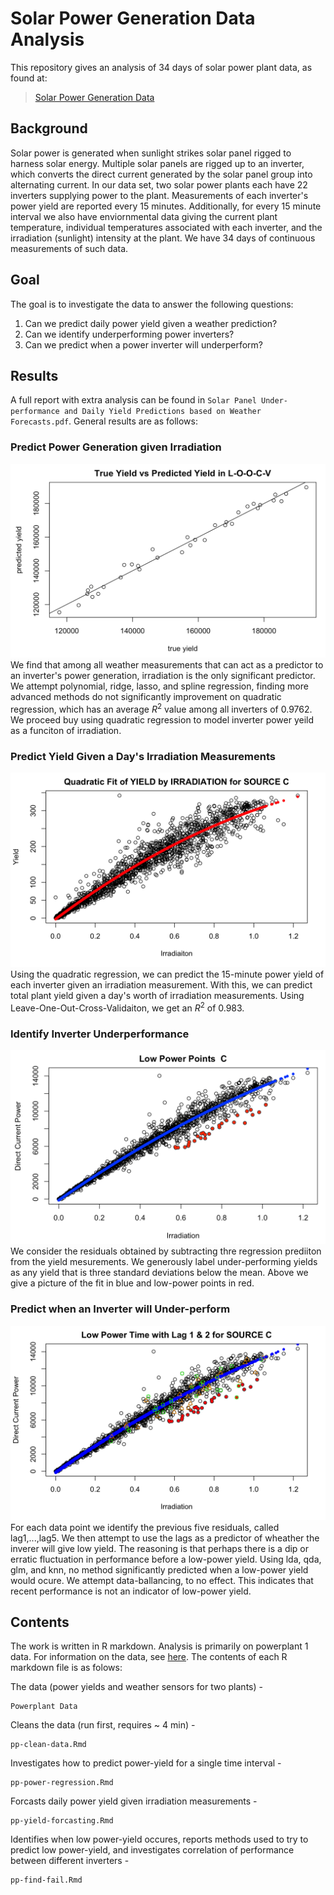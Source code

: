 # Solar Power Generation Data Analysis

This repository gives an analysis of 34 days of solar power plant data, as found at:

> [Solar Power Generation Data](https://www.kaggle.com/datasets/anikannal/solar-power-generation-data)

## Background
Solar power is generated when sunlight strikes solar panel rigged to harness solar energy. Multiple solar panels are rigged up to an inverter, which converts the direct current generated by the solar panel group into alternating current. In our data set, two solar power plants each have 22 inverters supplying power to the plant. Measurements of each inverter's power yield are reported every 15 minutes. Additionally, for every 15 minute interval we also have enviornmental data giving the current plant temperature, individual temperatures associated with each inverter, and the irradiation (sunlight) intensity at the plant. We have 34 days of continuous measurements of such data.

## Goal

The goal is to investigate the data to answer the following questions:

1) Can we predict daily power yield given a weather prediction?
2) Can we identify underperforming power inverters?
3) Can we predict when a power inverter will underperform?

## Results
A full report with extra analysis can be found in ```Solar Panel Under-performance and Daily Yield Predictions based on Weather Forecasts.pdf```. General results are as follows:

### Predict Power Generation given Irradiation
![](images/loocv.png)
We find that among all weather measurements that can act as a predictor to an inverter's power generation, irradiation is the only significant predictor. We attempt polynomial, ridge, lasso, and spline regression, finding more advanced methods do not significantly improvement on quadratic regression, which has an average $R^2$ value among all inverters of 0.9762. We proceed buy using quadratic regression to model inverter power yeild as a funciton of irradiation.

### Predict Yield Given a Day's Irradiation Measurements
![](images/yfit.png)
Using the quadratic regression, we can predict the 15-minute power yield of each inverter given an irradiation measurement. With this, we can predict total plant yield given a day's worth of irradiation measurements. Using Leave-One-Out-Cross-Validaiton, we get an $R^2$ of 0.983.

### Identify Inverter Underperformance
![](images/residcurveC.png)
We consider the residuals obtained by subtracting thre regression prediiton from the yield mesurements. We generously label under-performing yields as any yield that is three standard deviations below the mean. Above we give a picture of the fit in blue and low-power points in red.

### Predict when an Inverter will Under-perform
![](images/lagplot.png)
For each data point we identify the previous five residuals, called lag1,...,lag5. We then attempt to use the lags as a predictor of wheather the inverer will give low yield. The reasoning is that perhaps there is a dip or erratic fluctuation in performance before a low-power yield. Using lda, qda, glm, and knn, no method significantly predicted when a low-power yield would ocure. We attempt data-ballancing, to no effect. This indicates that recent performance is not an indicator of low-power yield.

## Contents
The work is written in R markdown. Analysis is primarily on powerplant 1 data. For information on the data, see [here](https://www.kaggle.com/datasets/anikannal/solar-power-generation-data). The contents of each R markdown file is as folows:

The data (power yields and weather sensors for two plants) -
```
Powerplant Data
```

Cleans the data (run first, requires ~ 4 min) -
```
pp-clean-data.Rmd
```

Investigates how to predict power-yield for a single time interval -
```
pp-power-regression.Rmd
```

Forcasts daily power yield given irradiation measurements -
```
pp-yield-forcasting.Rmd
```

Identifies when low power-yield occures, reports methods used to try to predict low power-yield, and investigates correlation of performance between different inverters -
```
pp-find-fail.Rmd
```
